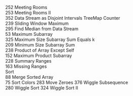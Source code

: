 
252	Meeting Rooms	
253	Meeting Rooms II	
352	Data Stream as Disjoint Intervals	TreeMap
Counter		
239	Sliding Window Maximum	
295	Find Median from Data Stream	
53	Maximum Subarray	
325	Maximum Size Subarray Sum Equals k	
209	Minimum Size Subarray Sum	
238	Product of Array Except Self	
152	Maximum Product Subarray	
228	Summary Ranges	
163	Missing Ranges	
Sort		
88	Merge Sorted Array	
75	Sort Colors	
283	Move Zeroes	
376	Wiggle Subsequence	
280	Wiggle Sort	
324	Wiggle Sort II
